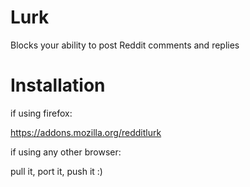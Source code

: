 # Lurk
Blocks your ability to post Reddit comments and replies

# Installation

if using firefox:

https://addons.mozilla.org/redditlurk

if using any other browser:

pull it, port it, push it :)